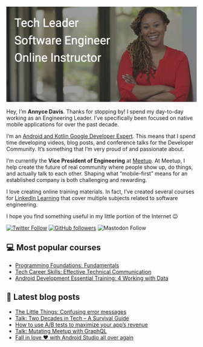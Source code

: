 ![Banner image for adavis GitHub profile](images/banner_image_github_profile_adavis.png)

Hey, I’m **Annyce Davis**. Thanks for stopping by! I spend my day-to-day working as an Engineering Leader. I’ve specifically been focused on native mobile applications for over the past decade.

I’m an [Android and Kotlin Google Developer Expert](https://developers.google.com/community/experts/directory/profile/profile-annyce-davis). This means that I spend time developing videos, blog posts, and conference talks for the Developer Community. It’s something that I’m very proud of and passionate about.

I’m currently the **Vice President of Engineering** at [Meetup](https://www.meetup.com/). At Meetup, I help create the future of real community where people show up, do things, and actually talk to each other. Shaping what “mobile-first” means for an established company is both challenging and rewarding.

I love creating online training materials. In fact, I’ve created several courses for [LinkedIn Learning](https://www.linkedin.com/learning/instructors/annyce-davis?u=0) that cover multiple subjects related to software engineering.

I hope you find something useful in my little portion of the Internet :wink:

[![Twitter Follow](https://img.shields.io/twitter/follow/brwngrldev?color=%23e71f2e&style=for-the-badge&logo=twitter&label=brwngrldev)](https://twitter.com/brwngrldev) [![GitHub followers](https://img.shields.io/github/followers/adavis?color=%23e71f2e&style=for-the-badge&logo=github)](https://github.com/adavis?tab=followers) ![Mastodon Follow](https://img.shields.io/mastodon/follow/109274424811532162?domain=https%3A%2F%2Fandroiddev.social&style=for-the-badge&logo=mastodon&color=%2323e71f2)

## :computer: Most popular courses
- [Programming Foundations: Fundamentals](https://www.linkedin.com/learning/programming-foundations-fundamentals-3)
- [Tech Career Skills: Effective Technical Communication](https://www.linkedin.com/learning/tech-career-skills-effective-technical-communication?u=0)
- [Android Development Essential Training: 4 Working with Data](https://www.linkedin.com/learning/android-development-essential-training-4-working-with-data/developing-data-driven-apps)

## :notebook: Latest blog posts
<!-- BLOG-POST-LIST:START -->
- [The Little Things: Confusing error messages](https://annycedavis.com/2024/06/the-little-things-confusing-error-messages.html?utm_source=rss&utm_medium=rss&utm_campaign=the-little-things-confusing-error-messages)
- [Talk: Two Decades in Tech – A Survival Guide](https://annycedavis.com/2024/06/talk-two-decades-in-tech-a-survival-guide.html?utm_source=rss&utm_medium=rss&utm_campaign=talk-two-decades-in-tech-a-survival-guide)
- [How to use A/B tests to maximize your app’s revenue](https://annycedavis.com/2024/01/how-to-use-a-b-tests-to-maximize-your-apps-revenue.html?utm_source=rss&utm_medium=rss&utm_campaign=how-to-use-a-b-tests-to-maximize-your-apps-revenue)
- [Talk: Mutating Meetup with GraphQL](https://annycedavis.com/2023/09/talk-mutating-meetup-with-graphql.html?utm_source=rss&utm_medium=rss&utm_campaign=talk-mutating-meetup-with-graphql)
- [Fall in love ❤️ with Android Studio all over again](https://annycedavis.com/2023/07/fall-in-love-with-android-studio-all-over-again.html?utm_source=rss&utm_medium=rss&utm_campaign=fall-in-love-with-android-studio-all-over-again)
<!-- BLOG-POST-LIST:END -->
